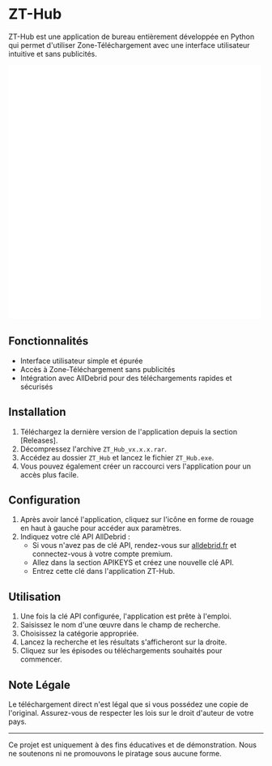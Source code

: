 # ZT-Hub

ZT-Hub est une application de bureau entièrement développée en Python qui permet d'utiliser Zone-Téléchargement avec une interface utilisateur intuitive et sans publicités.

![ZT-Hub Screenshot](images/logo.png)

## Fonctionnalités

- Interface utilisateur simple et épurée
- Accès à Zone-Téléchargement sans publicités
- Intégration avec AllDebrid pour des téléchargements rapides et sécurisés

## Installation

1. Téléchargez la dernière version de l'application depuis la section [Releases].
2. Décompressez l'archive `ZT_Hub_vx.x.x.rar`.
3. Accédez au dossier `ZT_Hub` et lancez le fichier `ZT_Hub.exe`.
4. Vous pouvez également créer un raccourci vers l'application pour un accès plus facile.

## Configuration

1. Après avoir lancé l'application, cliquez sur l'icône en forme de rouage en haut à gauche pour accéder aux paramètres.
2. Indiquez votre clé API AllDebrid :
   - Si vous n'avez pas de clé API, rendez-vous sur [alldebrid.fr](https://alldebrid.fr) et connectez-vous à votre compte premium.
   - Allez dans la section APIKEYS et créez une nouvelle clé API.
   - Entrez cette clé dans l'application ZT-Hub.

## Utilisation

1. Une fois la clé API configurée, l'application est prête à l'emploi.
2. Saisissez le nom d'une œuvre dans le champ de recherche.
3. Choisissez la catégorie appropriée.
4. Lancez la recherche et les résultats s'afficheront sur la droite.
5. Cliquez sur les épisodes ou téléchargements souhaités pour commencer.

## Note Légale

Le téléchargement direct n'est légal que si vous possédez une copie de l'original. Assurez-vous de respecter les lois sur le droit d'auteur de votre pays.

---

Ce projet est uniquement à des fins éducatives et de démonstration. Nous ne soutenons ni ne promouvons le piratage sous aucune forme.

